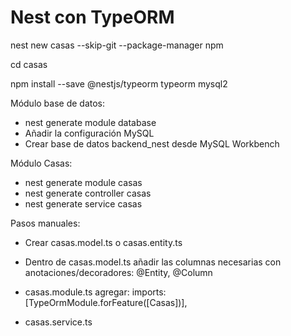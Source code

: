 # Nest con TypeORM

nest new casas --skip-git --package-manager npm

cd casas

npm install --save @nestjs/typeorm typeorm mysql2

Módulo base de datos:

* nest generate module database
* Añadir la configuración MySQL
* Crear base de datos backend_nest desde MySQL Workbench

Módulo Casas:
* nest generate module casas
* nest generate controller casas
* nest generate service casas

Pasos manuales: 

* Crear casas.model.ts o casas.entity.ts

* Dentro de casas.model.ts añadir las columnas necesarias con anotaciones/decoradores: @Entity, @Column

* casas.module.ts agregar:
imports: [TypeOrmModule.forFeature([Casas])],

* casas.service.ts